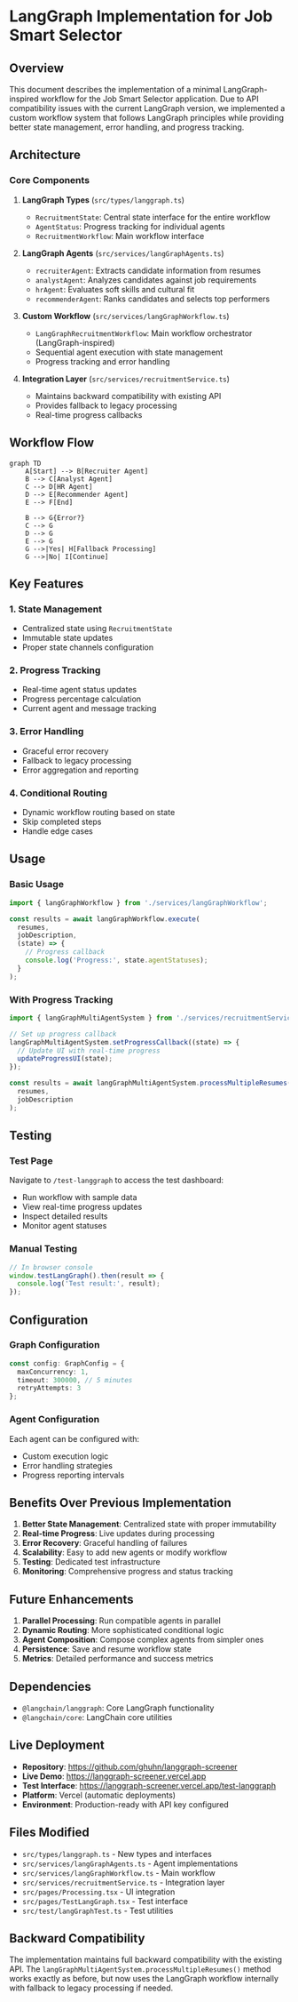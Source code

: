# LangGraph Implementation for Job Smart Selector

## Overview

This document describes the implementation of a minimal LangGraph-inspired workflow for the Job Smart Selector application. Due to API compatibility issues with the current LangGraph version, we implemented a custom workflow system that follows LangGraph principles while providing better state management, error handling, and progress tracking.

## Architecture

### Core Components

1. **LangGraph Types** (`src/types/langgraph.ts`)
   - `RecruitmentState`: Central state interface for the entire workflow
   - `AgentStatus`: Progress tracking for individual agents
   - `RecruitmentWorkflow`: Main workflow interface

2. **LangGraph Agents** (`src/services/langGraphAgents.ts`)
   - `recruiterAgent`: Extracts candidate information from resumes
   - `analystAgent`: Analyzes candidates against job requirements
   - `hrAgent`: Evaluates soft skills and cultural fit
   - `recommenderAgent`: Ranks candidates and selects top performers

3. **Custom Workflow** (`src/services/langGraphWorkflow.ts`)
   - `LangGraphRecruitmentWorkflow`: Main workflow orchestrator (LangGraph-inspired)
   - Sequential agent execution with state management
   - Progress tracking and error handling

4. **Integration Layer** (`src/services/recruitmentService.ts`)
   - Maintains backward compatibility with existing API
   - Provides fallback to legacy processing
   - Real-time progress callbacks

## Workflow Flow

```mermaid
graph TD
    A[Start] --> B[Recruiter Agent]
    B --> C[Analyst Agent]
    C --> D[HR Agent]
    D --> E[Recommender Agent]
    E --> F[End]
    
    B --> G{Error?}
    C --> G
    D --> G
    E --> G
    G -->|Yes| H[Fallback Processing]
    G -->|No| I[Continue]
```

## Key Features

### 1. State Management
- Centralized state using `RecruitmentState`
- Immutable state updates
- Proper state channels configuration

### 2. Progress Tracking
- Real-time agent status updates
- Progress percentage calculation
- Current agent and message tracking

### 3. Error Handling
- Graceful error recovery
- Fallback to legacy processing
- Error aggregation and reporting

### 4. Conditional Routing
- Dynamic workflow routing based on state
- Skip completed steps
- Handle edge cases

## Usage

### Basic Usage
```typescript
import { langGraphWorkflow } from './services/langGraphWorkflow';

const results = await langGraphWorkflow.execute(
  resumes,
  jobDescription,
  (state) => {
    // Progress callback
    console.log('Progress:', state.agentStatuses);
  }
);
```

### With Progress Tracking
```typescript
import { langGraphMultiAgentSystem } from './services/recruitmentService';

// Set up progress callback
langGraphMultiAgentSystem.setProgressCallback((state) => {
  // Update UI with real-time progress
  updateProgressUI(state);
});

const results = await langGraphMultiAgentSystem.processMultipleResumes(
  resumes,
  jobDescription
);
```

## Testing

### Test Page
Navigate to `/test-langgraph` to access the test dashboard:
- Run workflow with sample data
- View real-time progress updates
- Inspect detailed results
- Monitor agent statuses

### Manual Testing
```typescript
// In browser console
window.testLangGraph().then(result => {
  console.log('Test result:', result);
});
```

## Configuration

### Graph Configuration
```typescript
const config: GraphConfig = {
  maxConcurrency: 1,
  timeout: 300000, // 5 minutes
  retryAttempts: 3
};
```

### Agent Configuration
Each agent can be configured with:
- Custom execution logic
- Error handling strategies
- Progress reporting intervals

## Benefits Over Previous Implementation

1. **Better State Management**: Centralized state with proper immutability
2. **Real-time Progress**: Live updates during processing
3. **Error Recovery**: Graceful handling of failures
4. **Scalability**: Easy to add new agents or modify workflow
5. **Testing**: Dedicated test infrastructure
6. **Monitoring**: Comprehensive progress and status tracking

## Future Enhancements

1. **Parallel Processing**: Run compatible agents in parallel
2. **Dynamic Routing**: More sophisticated conditional logic
3. **Agent Composition**: Compose complex agents from simpler ones
4. **Persistence**: Save and resume workflow state
5. **Metrics**: Detailed performance and success metrics

## Dependencies

- `@langchain/langgraph`: Core LangGraph functionality
- `@langchain/core`: LangChain core utilities

## Live Deployment

- **Repository**: https://github.com/ghuhn/langgraph-screener
- **Live Demo**: https://langgraph-screener.vercel.app
- **Test Interface**: https://langgraph-screener.vercel.app/test-langgraph
- **Platform**: Vercel (automatic deployments)
- **Environment**: Production-ready with API key configured

## Files Modified

- `src/types/langgraph.ts` - New types and interfaces
- `src/services/langGraphAgents.ts` - Agent implementations
- `src/services/langGraphWorkflow.ts` - Main workflow
- `src/services/recruitmentService.ts` - Integration layer
- `src/pages/Processing.tsx` - UI integration
- `src/pages/TestLangGraph.tsx` - Test interface
- `src/test/langGraphTest.ts` - Test utilities

## Backward Compatibility

The implementation maintains full backward compatibility with the existing API. The `langGraphMultiAgentSystem.processMultipleResumes()` method works exactly as before, but now uses the LangGraph workflow internally with fallback to legacy processing if needed.
